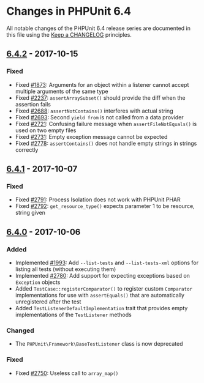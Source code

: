 # Changes in PHPUnit 6.4

All notable changes of the PHPUnit 6.4 release series are documented in this file using the [Keep a CHANGELOG](http://keepachangelog.com/) principles.

## [6.4.2] - 2017-10-15

### Fixed

* Fixed [#1873](https://github.com/sebastianbergmann/phpunit/issues/1873): Arguments for an object within a listener cannot accept multiple arguments of the same type
* Fixed [#2237](https://github.com/sebastianbergmann/phpunit/issues/2237): `assertArraySubset()` should provide the diff when the assertion fails
* Fixed [#2688](https://github.com/sebastianbergmann/phpunit/issues/2688): `assertNotContains()` interferes with actual string
* Fixed [#2693](https://github.com/sebastianbergmann/phpunit/issues/2693): Second `yield from` is not called from a data provider
* Fixed [#2721](https://github.com/sebastianbergmann/phpunit/issues/2721): Confusing failure message when `assertFileNotEquals()` is used on two empty files
* Fixed [#2731](https://github.com/sebastianbergmann/phpunit/issues/2731): Empty exception message cannot be expected
* Fixed [#2778](https://github.com/sebastianbergmann/phpunit/issues/2778): `assertContains()` does not handle empty strings in strings correctly

## [6.4.1] - 2017-10-07

### Fixed

* Fixed [#2791](https://github.com/sebastianbergmann/phpunit/issues/2791): Process Isolation does not work with PHPUnit PHAR
* Fixed [#2792](https://github.com/sebastianbergmann/phpunit/issues/2792): `get_resource_type()` expects parameter 1 to be resource, string given

## [6.4.0] - 2017-10-06

### Added

* Implemented [#1993](https://github.com/sebastianbergmann/phpunit/issues/1993): Add `--list-tests` and `--list-tests-xml` options for listing all tests (without executing them)
* Implemented [#2780](https://github.com/sebastianbergmann/phpunit/pull/2780): Add support for expecting exceptions based on `Exception` objects
* Added `TestCase::registerComparator()` to register custom `Comparator` implementations for use with `assertEquals()` that are automatically unregistered after the test
* Added `TestListenerDefaultImplementation` trait that provides empty implementations of the `TestListener` methods

### Changed

* The `PHPUnit\Framework\BaseTestListener` class is now deprecated

### Fixed

* Fixed [#2750](https://github.com/sebastianbergmann/phpunit/issues/2750): Useless call to `array_map()`

[6.4.2]: https://github.com/sebastianbergmann/phpunit/compare/6.4.1...6.4.2
[6.4.1]: https://github.com/sebastianbergmann/phpunit/compare/6.4.0...6.4.1
[6.4.0]: https://github.com/sebastianbergmann/phpunit/compare/6.3...6.4.0

